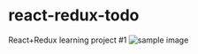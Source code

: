 # react-redux-todo
React+Redux learning project #1
![sample image](http://screenshot.su/img/c9/1a/63/c91a633385ecb702fb9cd0c062fe6302.jpg "smpl img")
